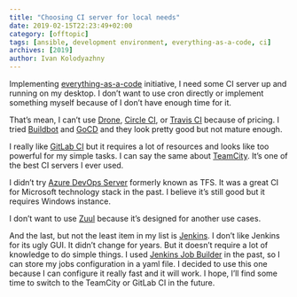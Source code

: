 ```yaml
---
title: "Choosing CI server for local needs"
date: 2019-02-15T22:23:49+02:00
category: [offtopic]
tags: [ansible, development environment, everything-as-a-code, ci]
archives: [2019]
author: Ivan Kolodyazhny
---
```


Implementing [everything-as-a-code](https://blog.e0ne.info/post/everything-as-a-code/)
initiative, I need some CI server up and running on my desktop. I don’t want to
use cron directly or implement something myself because of I don’t have enough
time for it.

That’s mean, I can’t use [Drone](https://drone.io/),
[Circle CI](https://circleci.com/pricing/), or [Travis CI](https://travis-ci.org/)
because of pricing. I tried [Buildbot](https://buildbot.net/) and
[GoCD](https://www.gocd.org/) and they look pretty good but not mature enough.

I really like [GitLab CI](https://about.gitlab.com/product/continuous-integration/)
but it requires a lot of resources and looks like too powerful for my simple
tasks. I can say the same about [TeamCity](https://www.jetbrains.com/teamcity/).
It’s one of the best CI servers I ever used.

I didn’t try [Azure DevOps Server](https://visualstudio.microsoft.com/tfs/)
formerly known as TFS. It was a great CI for Microsoft technology stack in the
past. I believe it’s still good but it requires Windows instance.

I don’t want to use [Zuul](https://www.zuul-ci.org/) because it’s designed for
another use cases.

And the last, but not the least item in my list is
[Jenkins](https://jenkins.io/). I don’t like Jenkins for its ugly GUI.
It didn’t change for years. But it doesn’t require a lot of knowledge to do
simple things.
I used [Jenkins Job Builder](https://docs.openstack.org/infra/jenkins-job-builder/)
in the past, so I can store my jobs configuration in a yaml file. I decided to
use this one because I can configure it really fast and it will work. I hope,
I’ll find some time to switch to the TeamCity or GitLab CI in the future.
